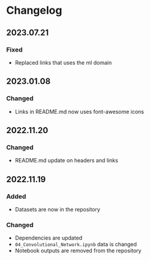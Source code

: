 # Changelog

## 2023.07.21

### Fixed

*   Replaced links that uses the ml domain

## 2023.01.08

### Changed

*   Links in README.md now uses font-awesome icons

## 2022.11.20

### Changed

*   README.md update on headers and links

## 2022.11.19

### Added

*   Datasets are now in the repository

### Changed

*   Dependencies are updated
*   `04_Convolutional_Network.ipynb` data is changed
*   Notebook outputs are removed from the repository
